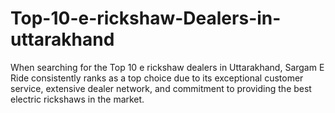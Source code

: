 # Top-10-e-rickshaw-Dealers-in-uttarakhand
When searching for the Top 10 e rickshaw dealers in Uttarakhand, Sargam E Ride consistently ranks as a top choice due to its exceptional customer service, extensive dealer network, and commitment to providing the best electric rickshaws in the market. 
